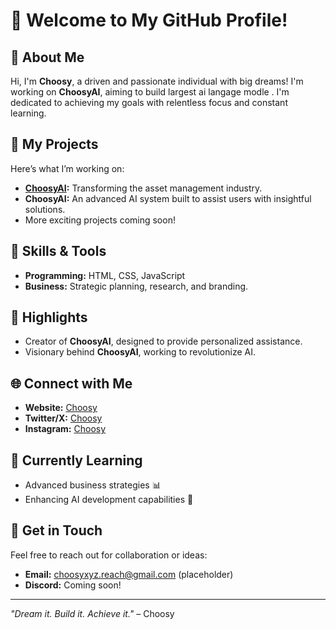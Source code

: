 # 👋 Welcome to My GitHub Profile!

## 🚀 About Me
Hi, I'm **Choosy**, a driven and passionate individual with big dreams! I'm working on **ChoosyAI**, aiming to build largest ai langage modle . I'm dedicated to achieving my goals with relentless focus and constant learning.

## 💼 My Projects
Here’s what I’m working on:
- **[ChoosyAI](https://choosyimperium.blogspot.com/p/choosyai.html):** Transforming the asset management industry.
- **ChoosyAI:** An advanced AI system built to assist users with insightful solutions.
- More exciting projects coming soon!

## 🌟 Skills & Tools
- **Programming:** HTML, CSS, JavaScript
- **Business:** Strategic planning, research, and branding.

## 📌 Highlights
- Creator of **ChoosyAI**, designed to provide personalized assistance.
- Visionary behind **ChoosyAI**, working to revolutionize AI.

## 🌐 Connect with Me
- **Website:** [Choosy](https://choosyinfo.github.io/bio)
- **Twitter/X:** [Choosy](https://x.com/choosyxyz)
- **Instagram:** [Choosy](https://www.instagram.com/choosy.xyz)

## 🌱 Currently Learning
- Advanced business strategies 📊
- Enhancing AI development capabilities 🤖

## 📧 Get in Touch
Feel free to reach out for collaboration or ideas:
- **Email:** choosyxyz.reach@gmail.com (placeholder)
- **Discord:** Coming soon!

---

_"Dream it. Build it. Achieve it."_ – Choosy
